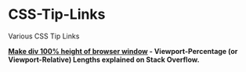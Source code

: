 # CSS-Tip-Links
Various CSS Tip Links


<b><a href="http://stackoverflow.com/questions/1575141/make-div-100-height-of-browser-window">Make div 100% height of browser window</a><b> - Viewport-Percentage (or Viewport-Relative) Lengths explained on Stack Overflow.
